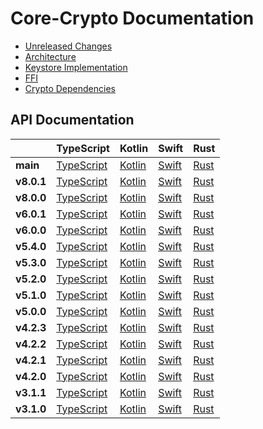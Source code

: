 # Core-Crypto Documentation

- [Unreleased Changes](./UNRELEASED_CHANGES.md)
- [Architecture](./ARCHITECTURE.md)
- [Keystore Implementation](./KEYSTORE_IMPLEMENTATION.md)
- [FFI](./FFI.md)
- [Crypto Dependencies](./CRYPTO_DEPENDENCIES.md)

## API Documentation
<!-- If you want to try to deploy docs for an old tag, go to
https://github.com/wireapp/core-crypto/actions/workflows/docs.yml, click "run workflow" and provide the tag number as
input, and confirm by "run workflow" below the input. Note that deployment depends on successfully building all docs. -->

<!-- Apparently, markdown doesn't support comments inside a table, so this needs to remain here. -->
<!-- For convencience to copy and replace x.x.x when adding a new row. -->

<!-- | **vx.x.x** | [TypeScript](./vx.x.x/typescript)                          | [Kotlin](./vx.x.x/kotlin/)                              | [Swift](./vx.x.x/swift)                          | [Rust](./vx.x.x/rust/core_crypto)      | -->

|            | TypeScript                                                 | Kotlin                                                  | Swift                                            | Rust                                   |
|------------|------------------------------------------------------------|---------------------------------------------------------|--------------------------------------------------|----------------------------------------|
| **main**   | [TypeScript](./main/typescript/)                           | [Kotlin](./main/kotlin/)                                | [Swift](./main/swift/)                           | [Rust](./main/rust/core_crypto/)       |
| **v8.0.1** | [TypeScript](./v8.0.1/typescript)                          | [Kotlin](./v8.0.1/kotlin/)                              | [Swift](./v8.0.1/swift)                          | [Rust](./v8.0.1/rust/core_crypto)      |
| **v8.0.0** | [TypeScript](./v8.0.0/typescript-docs)                     | [Kotlin](./v8.0.0/kotlin-docs/)                         | [Swift](./v8.0.0/swift-docs)                     | [Rust](./v8.0.0/rust-docs/core_crypto) |
| **v6.0.1** | [TypeScript](./v6.0.1/core_crypto_ffi/bindings/typescript) | [Kotlin](./v6.0.1/core_crypto_ffi/bindings/kotlin/html) | [Swift](./v6.0.1/core_crypto_ffi/bindings/swift) | [Rust](./v6.0.1/core_crypto)           |
| **v6.0.0** | [TypeScript](./v6.0.0/core_crypto_ffi/bindings/typescript) | [Kotlin](./v6.0.0/core_crypto_ffi/bindings/kotlin/html) | [Swift](./v6.0.0/core_crypto_ffi/bindings/swift) | [Rust](./v6.0.0/core_crypto)           |
| **v5.4.0** | [TypeScript](./v5.4.0/core_crypto_ffi/bindings/typescript) | [Kotlin](./v5.4.0/core_crypto_ffi/bindings/kotlin/html) | [Swift](./v5.4.0/core_crypto_ffi/bindings/swift) | [Rust](./v5.4.0/core_crypto)           |
| **v5.3.0** | [TypeScript](./v5.3.0/core_crypto_ffi/bindings/typescript) | [Kotlin](./v5.3.0/core_crypto_ffi/bindings/kotlin/html) | [Swift](./v5.3.0/core_crypto_ffi/bindings/swift) | [Rust](./v5.3.0/core_crypto)           |
| **v5.2.0** | [TypeScript](./v5.2.0/core_crypto_ffi/bindings/typescript) | [Kotlin](./v5.2.0/core_crypto_ffi/bindings/kotlin/html) | [Swift](./v5.2.0/core_crypto_ffi/bindings/swift) | [Rust](./v5.2.0/core_crypto)           |
| **v5.1.0** | [TypeScript](./v5.1.0/core_crypto_ffi/bindings/typescript) | [Kotlin](./v5.1.0/core_crypto_ffi/bindings/kotlin/html) | [Swift](./v5.1.0/core_crypto_ffi/bindings/swift) | [Rust](./v5.1.0/core_crypto)           |
| **v5.0.0** | [TypeScript](./v5.0.0/core_crypto_ffi/bindings/typescript) | [Kotlin](./v5.0.0/core_crypto_ffi/bindings/kotlin/html) | [Swift](./v5.0.0/core_crypto_ffi/bindings/swift) | [Rust](./v5.0.0/core_crypto)           |
| **v4.2.3** | [TypeScript](./v4.2.3/core_crypto_ffi/bindings/typescript) | [Kotlin](./v4.2.3/core_crypto_ffi/bindings/kotlin/html) | [Swift](./v4.2.3/core_crypto_ffi/bindings/swift) | [Rust](./v4.2.3/core_crypto)           |
| **v4.2.2** | [TypeScript](./v4.2.2/core_crypto_ffi/bindings/typescript) | [Kotlin](./v4.2.2/core_crypto_ffi/bindings/kotlin/html) | [Swift](./v4.2.2/core_crypto_ffi/bindings/swift) | [Rust](./v4.2.2/core_crypto)           |
| **v4.2.1** | [TypeScript](./v4.2.1/core_crypto_ffi/bindings/typescript) | [Kotlin](./v4.2.1/core_crypto_ffi/bindings/kotlin/html) | [Swift](./v4.2.1/core_crypto_ffi/bindings/swift) | [Rust](./v4.2.1/core_crypto)           |
| **v4.2.0** | [TypeScript](./v4.2.0/core_crypto_ffi/bindings/typescript) | [Kotlin](./v4.2.0/core_crypto_ffi/bindings/kotlin/html) | [Swift](./v4.2.0/core_crypto_ffi/bindings/swift) | [Rust](./v4.2.0/core_crypto)           |
| **v3.1.1** | [TypeScript](./v3.1.1/core_crypto_ffi/bindings/typescript) | [Kotlin](./v3.1.1/core_crypto_ffi/bindings/kotlin)      | [Swift](./v3.1.1/core_crypto_ffi/bindings/swift) | [Rust](./v3.1.1/core_crypto)           |
| **v3.1.0** | [TypeScript](./v3.1.0/core_crypto_ffi/bindings/typescript) | [Kotlin](./v3.1.0/core_crypto_ffi/bindings/kotlin)      | [Swift](./v3.1.0/core_crypto_ffi/bindings/swift) | [Rust](./v3.1.0/core_crypto)           |
